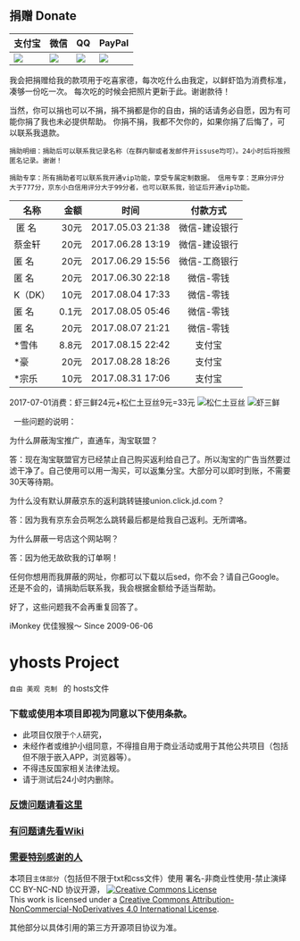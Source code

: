 
## 捐赠 Donate
|  支付宝  |   微信   |    QQ    |  PayPal  |
| -------- | -------- | -------- | -------- |
| [![](https://raw.githubusercontent.com/vokins/yhosts/master/vip/alipay.png)](HTTPS://QR.ALIPAY.COM/TSX08766TZIVT1DE64OHDB "alipay") | [![](https://raw.githubusercontent.com/vokins/yhosts/master/vip/wechat.png)]( "wxp://f2f0akM2x96kGieBpsQM5WTfW2h_iLlop8Mx" "wechat") |![](https://raw.githubusercontent.com/vokins/yhosts/master/vip/qq.png) | [![](https://raw.githubusercontent.com/vokins/yhosts/master/vip/paypal.png)](https://paypal.me/ikwok/32.69 "PayPal") |

我会把捐赠给我的款项用于吃喜家德，每次吃什么由我定，以鲜虾馅为消费标准，凑够一份吃一次。
每次吃的时候会把照片更新于此。谢谢款待！

当然，你可以捐也可以不捐，捐不捐都是你的自由，捐的话请务必自愿，因为有可能你捐了我也未必提供帮助。
你捐不捐，我都不欠你的，如果你捐了后悔了，可以联系我退款。

`捐助明细：捐助后可以联系我记录名称（在群内聊或者发邮件开issuse均可）。24小时后将按照匿名记录。谢谢！
`

`捐助专享：所有捐助者可以联系我开通vip功能，享受专属定制数据。
 信用专享：芝麻分评分大于777分，京东小白信用评分大于99分者，也可以联系我，验证后开通vip功能。
`

|    名称   |  金额  |       时间       |   付款方式    |
| --------- | -----: |:----------------:|  :---------:  |
|  匿  名  |  30元  | 2017.05.03 21:38 | 微信-建设银行 |
|   蔡金轩  |  20元  | 2017.06.28 13:19 | 微信-建设银行 |
|   匿  名  |  20元  | 2017.06.29 15:56 | 微信-工商银行 |
|   匿  名  |  20元  | 2017.06.30 22:18 | 微信-零钱     |
|   K（DK） |  10元  | 2017.08.04 17:33 | 微信-零钱     |
|   匿  名  |  0.1元 | 2017.08.05 05:46 | 微信-零钱     |
|   匿  名  |  20元  | 2017.08.07 21:21 | 微信-零钱     |
|   *雪伟   |  8.8元 | 2017.08.15 22:42 |    支付宝     |
|   *豪     |  20元  | 2017.08.28 18:26 |    支付宝     |
|   *宗乐   |  10元  | 2017.08.31 17:06 |    支付宝     |


2017-07-01消费：虾三鲜24元+松仁土豆丝9元=33元
![松仁土豆丝](https://raw.githubusercontent.com/vokins/yhosts/master/xijiade/IMG_20170701_131045.jpg)
![虾三鲜](https://raw.githubusercontent.com/vokins/yhosts/master/xijiade/IMG_20170701_131751.jpg)

 
一些问题的说明：

为什么屏蔽淘宝推广，直通车，淘宝联盟？

答：现在淘宝联盟官方已经禁止自己购买返利给自己了。所以淘宝的广告当然要过滤干净了。自己使用可以用一淘买，可以返集分宝。大部分可以即时到账，不需要30天等待期。


为什么没有默认屏蔽京东的返利跳转链接union.click.jd.com？

答：因为我有京东会员啊怎么跳转最后都是给我自己返利。无所谓咯。


为什么屏蔽一号店这个网站啊？

答：因为他无故砍我的订单啊！


任何你想用而我屏蔽的网址，你都可以下载以后sed，你不会？请自己Google。
还是不会的，请捐助后联系我，我会根据金额给予适当帮助。

好了，这些问题我不会再重复回答了。


iMonkey
优佳猴猴～
Since 2009-06-06

# yhosts Project

`
自由 美观 克制 
`
   的
hosts文件

### 下载或使用本项目即视为同意以下使用条款。
* 此项目仅限于`个人`研究，
* 未经作者或维护小组同意，不得擅自用于商业活动或用于其他公共项目（包括但不限于嵌入APP，浏览器等）。
* 不得违反国家相关法律法规。
* 请于测试后24小时内删除。

### [反馈问题请看这里](https://github.com/vokins/yhosts/wiki/反馈请看)
### [有问题请先看Wiki](https://github.com/vokins/yhosts/wiki)
### [需要特别感谢的人](https://github.com/vokins/yhosts/wiki/特别感谢)

本项目`主体部分`（包括但不限于txt和css文件）使用 署名-非商业性使用-禁止演绎 CC BY-NC-ND 协议开源，
[![Creative Commons License](https://i.creativecommons.org/l/by-nc-nd/4.0/88x31.png)](https://creativecommons.org/licenses/by-nc-nd/4.0/)  
This work is licensed under a [Creative Commons Attribution-NonCommercial-NoDerivatives 4.0 International License](https://creativecommons.org/licenses/by-nc-nd/4.0/).

其他部分以具体引用的第三方开源项目协议为准。

